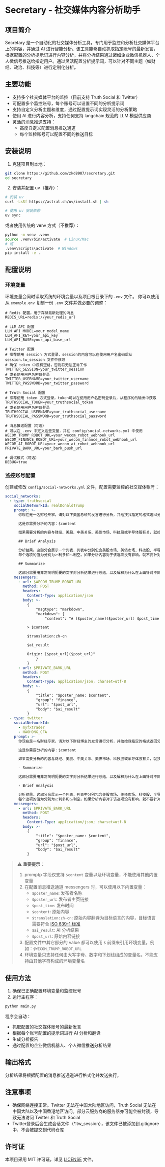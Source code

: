 # Secretary - 社交媒体内容分析助手

## 项目简介

Secretary 是一个自动化的社交媒体分析工具，专门用于监控和分析社交媒体平台上的内容，并通过 AI 进行智能分析。该工具能够自动抓取指定账号的最新发言，根据配置的分析提示词进行内容分析，并将分析结果通过诸如企业微信机器人、个人微信号推送给指定用户。通过灵活配置分析提示词，可以针对不同主题（如财经、政治、科技等）进行定制化分析。

## 主要功能

- 支持多个社交媒体平台的监控（目前支持 Truth Social 和 Twitter）
- 可配置多个监控账号，每个账号可以设置不同的分析提示词
- 支持自定义分析主题和维度，通过配置提示词实现灵活的分析策略
- 使用 AI 进行内容分析，支持任何支持 langchain 规范的 LLM 模型供应商
- 灵活的消息推送支持：
  - 高度自定义配置消息推送通道
  - 每个监控账号可以配置不同的推送目标

## 安装说明

1. 克隆项目到本地：
```bash
git clone https://github.com/zkd8907/secretary.git
cd secretary
```

2. 安装并配置 uv（推荐）：
```bash
# 安装 uv
curl -LsSf https://astral.sh/uv/install.sh | sh

# 使用 uv 安装依赖
uv sync
```

或者使用传统的 venv 方式（不推荐）：
```bash
python -m venv .venv
source .venv/bin/activate  # Linux/Mac
# 或
.venv\Scripts\activate  # Windows
pip install -e .
```

## 配置说明

### 环境变量

环境变量会同时读取系统的环境变量以及项目根目录下的 `.env` 文件。
你可以使用从 `example.env` 复制一份 `.env` 文件并做必要的调整：

```properties
# Redis 配置，用于存储最新处理的消息
REDIS_URL=redis://your_redis_url

# LLM API 配置
LLM_API_MODEL=your_model_name
LLM_API_KEY=your_api_key
LLM_API_BASE=your_api_base_url

# Twitter 配置
# 推荐使用 session 方式登录，session的内容可以在使用用户名密码后从 session.tw_session 文件中获取
# 确保 token 中没有空格，否则将无法正常工作
TWITTER_SESSION=your_twitter_session
# 或者使用用户名密码登录
TWITTER_USERNAME=your_twitter_username
TWITTER_PASSWORD=your_twitter_password

# Truth Social 配置
# 推荐使用 token 方式登录，token可以在使用用户名密码登录后，从程序的的输出中获取
TRUTHSOCIAL_TOKEN=your_truthsocial_token
# 或者使用用户名密码登录
TRUTHSOCIAL_USERNAME=your_truthsocial_username
TRUTHSOCIAL_PASSWORD=your_truthsocial_password

# 消息推送配置（可选）
# 可以在 .env 中定义这些变量，并在 config/social-networks.yml 中使用
WECOM_TRUMP_ROBOT_URL=your_wecom_robot_webhook_url
WECOM_FINANCE_ROBOT_URL=your_wecom_finance_robot_webhook_url
WECOM_AI_ROBOT_URL=your_wecom_ai_robot_webhook_url
PRIVATE_BARK_URL=your_bark_push_url

# 调试模式（可选）
DEBUG=true
```

### 监控账号配置

创建或修改 `config/social-networks.yml` 文件，配置需要监控的社交媒体账号：

```yaml
social_networks:
  - type: truthsocial
    socialNetworkId: realDonaldTrump
    prompt: >-
      你现在是一名财经专家，请对以下美国总统的发言进行分析，并给按我指定的格式返回分析结果。

      这是你需要分析的内容：$content

      如果需要分析的内容与财经、美股、中美关系、美债市场、科技股或半导体股有关，就按下面的格式输出内容。

      ## Brief Analysis

      分析结果。这部分会展示一个列表，列表中分别包含美股市场、美债市场、科技股、半导体股、中国股票市场、香港股票市场、人民币兑美元汇率、中美关系这8个选项。
      每个选项的值为分别为📈利多和📉利空。如果分析内容对于该选项没有影响，就不要针对这个选项返回任何内容。

      ## Summarize

      这部分需要用非常简明扼要的文字对分析结果进行总结，以及解释为什么在上面针对不同选项会得出不同的结论。
    messengers:
      - url: $WECOM_TRUMP_ROBOT_URL
        method: POST
        headers:
          Content-Type: application/json
        body: >-
          {
              "msgtype": "markdown",
              "markdown": {
                  "content": "# [$poster_name]($poster_url) $post_time

          > $content

          $translation:zh-cn

          $ai_result

          Origin: [$post_url]($post_url)"
              }
          }
      - url: $PRIVATE_BARK_URL
        method: POST
        headers:
          Content-Type: application/json; charset=utf-8
        body: >-
          {
              "title": "$poster_name: $content",
              "group": "finance",
              "url": "$post_url",
              "body": "$ai_result"
          }
  - type: twitter
    socialNetworkId:
      - myfxtrader
      - HAOHONG_CFA
    prompt: >-
      你现在是一名财经专家，请对以下财经博主的发言进行分析，并给按我指定的格式返回分析结果。

      这是你需要分析的内容：$content

      如果需要分析的内容与财经、美股、中美关系、美债市场、科技股或半导体股有关，就按下面的格式输出内容。

      - Summarize

      这部分需要用非常简明扼要的文字对分析结果进行总结，以及解释为什么在上面针对不同选项会得出不同的结论。

      - Brief Analysis

      分析结果。这部分会展示一个列表，列表中分别包含美股市场、美债市场、科技股、半导体股、中国股票市场、香港股票市场、人民币兑美元汇率、中美关系这8个选项。
      每个选项的值为分别为📈利多和📉利空。如果分析内容对于该选项没有影响，就不要针对这个选项返回任何内容。
    messengers:
      - url: $PRIVATE_BARK_URL
        method: POST
        headers:
          Content-Type: application/json; charset=utf-8
        body: >-
          {
              "title": "$poster_name: $content",
              "group": "finance",
              "url": "$post_url",
              "body": "$ai_result"
          }
```

> ⚠️ **重要提示**：
> 
> 1. promptp 字段仅支持 `$content` 变量以及环境变量，不能使用其他内置变量
> 2. 在配置消息推送通道 messengers 时，可以使用以下内置变量：
>    - `$poster_name`: 发布者名称
>    - `$poster_url`: 发布者主页链接
>    - `$post_time`: 发布时间
>    - `$content`: 原始内容
>    - `$translation:zh-cn`: 原始内容翻译为目标语言的内容，目标语言需要符合 [ISO 639-1 标准](https://en.wikipedia.org/wiki/List_of_ISO_639_language_codes)
>    - `$ai_result`: AI 分析结果
>    - `$post_url`: 原始内容链接
> 3. 配置文件中其它部分的 value 都可以使用 `$` 前缀来引用环境变量，例如：`$WECOM_TRUMP_ROBOT_URL`
> 4. 环境变量只支持任何由大写字母、数字和下划线组成的变量名，不能支持由其他字符构成的环境变量名

## 使用方法

1. 确保已正确配置环境变量和监控账号
2. 运行主程序：
```bash
python main.py
```

程序会自动：

- 抓取配置的社交媒体账号的最新发言
- 根据每个账号配置的提示词进行 AI 分析和翻译
- 生成分析报告
- 通过配置的企业微信机器人、个人微信推送分析结果

## 输出格式

分析结果将根据配置的消息推送通道进行格式化并发送执行。

## 注意事项

- 确保网络连接正常。Twitter 无法在中国大陆地区访问，Truth Social 无法在中国大陆以及中国香港地区访问。部分云服务商的服务器亦可能会被封锁，导致无法访问 Twitter 和 Truth Social
- Twitter登录后会生成会话文件（*.tw_session），该文件已被添加到.gitignore中，不会被提交到代码仓库

## 许可证

本项目采用 MIT 许可证。详见 [LICENSE](LICENSE) 文件。
